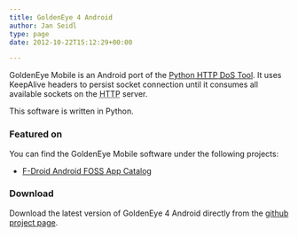 ```yaml
---
title: GoldenEye 4 Android
author: Jan Seidl
type: page
date: 2012-10-22T15:12:29+00:00

---
```

GoldenEye Mobile is an Android port of the [Python <acronym title="HyperText Transfer Protocol">HTTP</acronym> <acronym title="Denial-of-Service">DoS</acronym> Tool][1]. It uses KeepAlive headers to persist socket connection until it consumes all available sockets on the <acronym title="HyperText Transfer Protocol">HTTP</acronym> server.

This software is written in Python.

### Featured on

You can find the GoldenEye Mobile software under the following projects:

  * [F-Droid Android <acronym title="Free / Open Source Software">FOSS</acronym> App Catalog][2]

### Download

Download the latest version of GoldenEye 4 Android directly from the [github project page][3].

 [1]: /projects/goldeneye/
 [2]: https://f-droid.org/repository/browse/?fdfilter=goldeneye&fdid=org.wroot.android.goldeneye
 [3]: https://github.com/jseidl/GoldenEye-Mobile